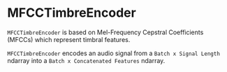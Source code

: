 # MFCCTimbreEncoder

`MFCCTimbreEncoder` is based on Mel-Frequency Cepstral Coefficients (MFCCs) which represent timbral features.
    
`MFCCTimbreEncoder` encodes an audio signal from a `Batch x Signal Length` ndarray into a
    `Batch x Concatenated Features` ndarray.